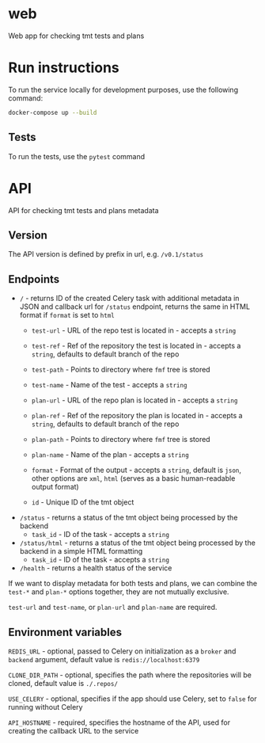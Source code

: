 # web
Web app for checking tmt tests and plans
# Run instructions
To run the service locally for development purposes, use the following command:
```bash
docker-compose up --build
```
## Tests
To run the tests, use the `pytest` command
# API
API for checking tmt tests and plans metadata
## Version
The API version is defined by prefix in url, e.g.
`/v0.1/status`
## Endpoints
* `/` - returns ID of the created Celery task with additional metadata in JSON and callback url for `/status` endpoint, 
returns the same in HTML format if `format` is set to `html`
  * `test-url` - URL of the repo test is located in - accepts a `string`

  * `test-ref` - Ref of the repository the test is located in - accepts a `string`, 
  defaults to default branch of the repo
  * `test-path` - Points to directory where `fmf` tree is stored
  * `test-name` - Name of the test - accepts a `string`
  * `plan-url` - URL of the repo plan is located in - accepts a `string`
  
  * `plan-ref` - Ref of the repository the plan is located in - accepts a `string`, 
  defaults to default branch of the repo
  * `plan-path` - Points to directory where `fmf` tree is stored
  * `plan-name` - Name of the plan - accepts a `string`
  * `format` - Format of the output - accepts a `string`, default is `json`, other options are `xml`, `html`
  (serves as a basic human-readable output format)
  * `id` - Unique ID of the tmt object
* `/status` - returns a status of the tmt object being processed by the backend
  * `task_id` - ID of the task - accepts a `string`
* `/status/html` - returns a status of the tmt object being processed by the backend in a simple HTML formatting
  * `task_id` - ID of the task - accepts a `string`
* `/health` - returns a health status of the service

If we want to display metadata for both tests and plans, we can combine the `test-*`
and `plan-*` options together, they are not mutually exclusive.

`test-url` and `test-name`, or `plan-url` and `plan-name` are required.

## Environment variables
`REDIS_URL` - optional, passed to Celery on initialization as a `broker` and `backend` argument,
default value is `redis://localhost:6379`

`CLONE_DIR_PATH` - optional, specifies the path where the repositories will be cloned, default value is `./.repos/`

`USE_CELERY` - optional, specifies if the app should use Celery, set to `false` for running without Celery

`API_HOSTNAME` - required, specifies the hostname of the API, used for creating the callback URL to the service

